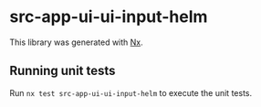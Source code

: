 # src-app-ui-ui-input-helm

This library was generated with [Nx](https://nx.dev).


## Running unit tests

Run `nx test src-app-ui-ui-input-helm` to execute the unit tests.

